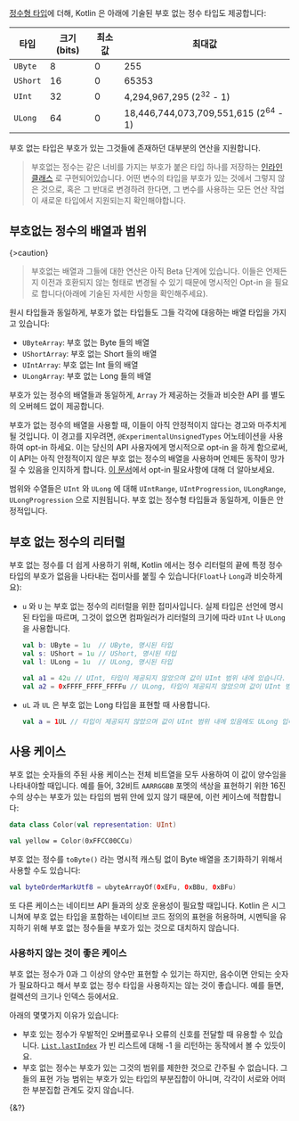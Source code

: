[정수형 타입](/docs/numbers.md#정수-타입)에 더해, Kotlin 은 아래에 기술된 부호 없는 정수 타입도 제공합니다:

| 타입       | 크기(bits) | 최소값 | 최대값                                             |
|----------|----------|-----|-------------------------------------------------|
| `UByte`  | 8        | 0   | 255                                             |
| `UShort` | 16       | 0   | 65353                                           |
| `UInt`   | 32       | 0   | 4,294,967,295 (2<sup>32</sup> - 1)              |
| `ULong`  | 64       | 0   | 18,446,744,073,709,551,615 (2<sup>64</sup> - 1) |

부호 없는 타입은 부호가 있는 그것들에 존재하던 대부분의 연산을 지원합니다.

> 부호없는 정수는 같은 너비를 가지는 부호가 붙은 타입 하나를 저장하는 [인라인 클래스](/docs/inline-classes.md) 로 구현되어있습니다.
> 어떤 변수의 타입을 부호가 있는 것에서 그렇지 않은 것으로, 혹은 그 반대로 변경하려 한다면, 그 변수를 사용하는 모든 연산 작업이 새로운 타입에서 지원되는지 확인해야합니다.

## 부호없는 정수의 배열과 범위

{>caution}
> 부호없는 배열과 그들에 대한 연산은 아직 Beta 단계에 있습니다. 이들은 언제든지 이전과 호환되지 않는 형태로 변경될 수 있기 때문에 명시적인 Opt-in 을 필요로 합니다(아래에 기술된 자세한 사항을 확인해주세요).

원시 타입들과 동일하게, 부호가 없는 타입들도 그들 각각에 대응하는 배열 타입을 가지고 있습니다:

- `UByteArray`: 부호 없는 Byte 들의 배열
- `UShortArray`: 부호 없는 Short 들의 배열
- `UIntArray`: 부호 없는 Int 들의 배열
- `ULongArray`: 부호 없는 Long 들의 배열

부호가 있는 정수의 배열들과 동일하게, `Array` 가 제공하는 것들과 비슷한 API 를 별도의 오버헤드 없이 제공합니다.

부호가 없는 정수의 배열을 사용할 때, 이들이 아직 안정적이지 않다는 경고와 마주치게 될 것입니다. 
이 경고를 지우려면, `@ExperimentalUnsignedTypes` 어노테이션을 사용하여 opt-in 하세요.
이는 당신의 API 사용자에게 명시적으로 opt-in 을 하게 함으로써, 이 API는 아직 안정적이지 않은 부호 없는 정수의 배열을 사용하며 언제든 동작이 망가질 수 있음을 인지하게 합니다.
[이 문서](/docs/opt-in-requirements.md)에서 opt-in 필요사항에 대해 더 알아보세요.

범위와 수열들은 `UInt` 와 `ULong` 에 대해 `UIntRange`, `UIntProgression`, `ULongRange`, `ULongProgression` 으로 지원됩니다.
부호 없는 정수형 타입들과 동일하게, 이들은 안정적입니다. 

## 부호 없는 정수의 리터럴

부호 없는 정수를 더 쉽게 사용하기 위해, Kotlin 에서는 정수 리터럴의 끝에 특정 정수 타입의 부호가 없음을 나타내는 접미사를 붙힐 수 있습니다(`Float`나 `Long`과 비슷하게요):

- `u` 와 `U` 는 부호 없는 정수의 리터럴을 위한 접미사입니다. 실제 타입은 선언에 명시된 타입을 따르며, 그것이 없으면 컴파일러가 리터럴의 크기에 따라 `UInt` 나 `ULong` 을 사용합니다.
  ```kotlin
  val b: UByte = 1u  // UByte, 명시된 타입
  val s: UShort = 1u // UShort, 명시된 타입
  val l: ULong = 1u  // ULong, 명시된 타입

  val a1 = 42u // UInt, 타입이 제공되지 않았으며 값이 UInt 범위 내에 있습니다.
  val a2 = 0xFFFF_FFFF_FFFFu // ULong, 타입이 제공되지 않았으며 값이 UInt 범위 밖에 있습니다.
  ```
- `uL` 과 `UL` 은 부호 없는 Long 타입을 표현할 때 사용합니다.
  ```kotlin
  val a = 1UL // 타입이 제공되지 않았으며 값이 UInt 범위 내에 있음에도 ULong 입니다.
  ```

## 사용 케이스

부호 없는 숫자들의 주된 사용 케이스는 전체 비트열을 모두 사용하여 이 값이 양수임을 나타내야할 때입니다.
예를 들어, 32비트 `AARRGGBB` 포멧의 색상을 표현하기 위한 16진수의 상수는 부호가 있는 타입의 범위 안에 있지 않기 때문에, 이런 케이스에 적합합니다:

```kotlin
data class Color(val representation: UInt)

val yellow = Color(0xFFCC00CCu)
```

부호 없는 정수를 `toByte()` 라는 명시적 캐스팅 없이 Byte 배열을 초기화하기 위해서 사용할 수도 있습니다:

```kotlin
val byteOrderMarkUtf8 = ubyteArrayOf(0xEFu, 0xBBu, 0xBFu)
```

또 다른 케이스는 네이티브 API 들과의 상호 운용성이 필요할 때입니다. 
Kotlin 은 시그니쳐에 부호 없는 타입을 포함하는 네이티브 코드 정의의 표현을 허용하며,
시멘틱을 유지하기 위해 부호 없는 정수들을 부호가 있는 것으로 대치하지 않습니다.

### 사용하지 않는 것이 좋은 케이스

부호 없는 정수가 0과 그 이상의 양수만 표현할 수 있기는 하지만, 음수이면 안되는 숫자가 필요하다고 해서 부호 없는 정수 타입을 사용하지는 않는 것이 좋습니다. 
예를 들면, 컬렉션의 크기나 인덱스 등에서요.

아래의 몇몇가지 이유가 있습니다:

- 부호 있는 정수가 우발적인 오버플로우나 오류의 신호를 전달할 때 유용할 수 있습니다. 
  [`List.lastIndex`](https://kotlinlang.org/api/latest/jvm/stdlib/kotlin.collections/last-index.html) 가 빈 리스트에 대해 -1 을 리턴하는 동작에서 볼 수 있듯이요.
- 부호 없는 정수는 부호가 있는 그것의 범위를 제한한 것으로 간주될 수 없습니다. 
  그들의 표현 가능 범위는 부호가 있는 타입의 부분집합이 아니며, 각각이 서로와 어떠한 부분집합 관계도 갖지 않습니다.

{&?}
